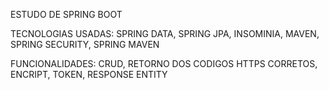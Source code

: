 ESTUDO DE SPRING BOOT

TECNOLOGIAS USADAS:
    SPRING DATA, SPRING JPA, INSOMINIA, MAVEN, SPRING SECURITY, SPRING MAVEN

FUNCIONALIDADES:
    CRUD, RETORNO DOS CODIGOS HTTPS CORRETOS, ENCRIPT, TOKEN, RESPONSE ENTITY


